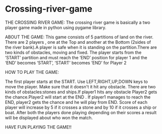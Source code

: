 # Crossing-river-game
THE CROSSING RIVER GAME:
The crossing river game is basically a two player game made in python using pygame library.

ABOUT THE GAME:
This game consists of 5 partitions of land on the river. There are 2 players , one at the Top and another at the Bottom (2sides of the river bank).A player is safe when it is standing on the partition.There
are two kinds of obstacles, moving and fixed. The player starts from the ‘START’ partition and must reach
the ‘END’ position for player 1 and the ‘END’ becomes ‘START’, ‘START’ becomes ‘END’ for Player 2 

HOW TO PLAY THE GAME:

The first player starts at the START. Use LEFT,RIGHT,UP,DOWN keys to move the player. Make sure that it doesn't it hit any obstacle. There are two kinds of obstacles:stones and ships.If player1 hits any obstacle Player2 gets the chance.Player2 will start at the END . If player1 manages to reach the END, player2 gets the chance and he will play from END.
Score of each player will increase by 5 if it crosses a stone and by 10 if it crosses a ship or boat.
After both the players done playing depending on their scores a result will be displayed about who won the match.

HAVE FUN PLAYING THE GAME!!
